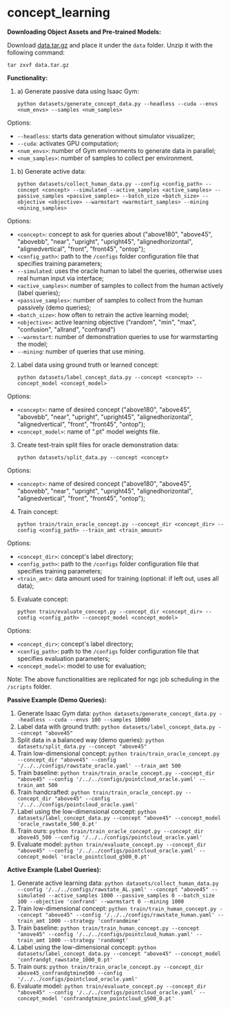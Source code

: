 # concept_learning

**Downloading Object Assets and Pre-trained Models:**

Download [data.tar.gz](https://drive.google.com/file/d/1h-jcEI-SArBFR4FO4uL09jUYle6zRPjQ) and place it under the `data` folder. Unzip it with the following command:

```Shell
tar zxvf data.tar.gz
```

**Functionality:**

1. a) Generate passive data using Isaac Gym: 

    `python datasets/generate_concept_data.py --headless --cuda --envs <num_envs> --samples <num_samples>`

Options:

- `--headless`: starts data generation without simulator visualizer;
- `--cuda`: activates GPU computation;
- `<num_envs>`: number of Gym environments to generate data in parallel;
- `<num_samples>`: number of samples to collect per environment.

1. b) Generate active data:

    `python datasets/collect_human_data.py --config <config_path> --concept <concept> --simulated --active_samples <active_samples> --passive_samples <passive_samples> --batch_size <batch_size> --objective <objective> --warmstart <warmstart_samples> --mining <mining_samples>`

Options:

- `<concept>`: concept to ask for queries about ("above180", "above45", "abovebb", "near", "upright", "upright45", "alignedhorizontal", "alignedvertical", "front", "front45", "ontop");
- `<config_path>`: path to the `/configs` folder configuration file that specifies training parameters;
- `--simulated`: uses the oracle human to label the queries, otherwise uses real human input via interface;
- `<active_samples>`: number of samples to collect from the human actively (label queries);
- `<passive_samples>`: number of samples to collect from the human passively (demo queries);
- `<batch_size>`: how often to retrain the active learning model;
- `<objective>`: active learning objective ("random", "min", "max", "confusion", "allrand", "confrand")
- `--warmstart`: number of demonstration queries to use for warmstarting the model;
- `--mining`: number of queries that use mining.

2. Label data using ground truth or learned concept:

    `python datasets/label_concept_data.py --concept <concept> --concept_model <concept_model>`

Options:

- `<concept>`: name of desired concept ("above180", "above45", "abovebb", "near", "upright", "upright45", "alignedhorizontal", "alignedvertical", "front", "front45", "ontop");
- `<concept_model>`: name of ".pt" model weights file.

3. Create test-train split files for oracle demonstration data:

    `python datasets/split_data.py --concept <concept>`

Options:

- `<concept>`: name of desired concept ("above180", "above45", "abovebb", "near", "upright", "upright45", "alignedhorizontal", "alignedvertical", "front", "front45", "ontop");

4. Train concept:

    `python train/train_oracle_concept.py --concept_dir <concept_dir> --config <config_path> --train_amt <train_amount>`

Options:

- `<concept_dir>`: concept's label directory;
- `<config_path>`: path to the `/configs` folder configuration file that specifies training parameters;
- `<train_amt>`: data amount used for training (optional: if left out, uses all data);

5. Evaluate concept:

    `python train/evaluate_concept.py --concept_dir <concept_dir> --config <config_path> --concept_model <concept_model>`

Options:

- `<concept_dir>`: concept's label directory;
- `<config_path>`: path to the `/configs` folder configuration file that specifies evaluation parameters;
- `<concept_model>`: model to use for evaluation;

Note: The above functionalities are replicated for ngc job scheduling in the `/scripts` folder.

**Passive Example (Demo Queries):**

1. Generate Isaac Gym data: `python datasets/generate_concept_data.py --headless --cuda --envs 100 --samples 10000`
2. Label data with ground truth: `python datasets/label_concept_data.py --concept "above45"`
3. Split data in a balanced way (demo queries): `python datasets/split_data.py --concept "above45"`
4. Train low-dimensional concept: `python train/train_oracle_concept.py --concept_dir "above45" --config '/../../configs/rawstate_oracle.yaml' --train_amt 500`
5. Train baseline: `python train/train_oracle_concept.py --concept_dir "above45" --config '/../../configs/pointcloud_oracle.yaml' --train_amt 500`
6. Train handcrafted: `python train/train_oracle_concept.py --concept_dir "above45" --config '/../../configs/pointcloud_oracle.yaml'`
7. Label using the low-dimensional concept: `python datasets/label_concept_data.py --concept "above45" --concept_model 'oracle_rawstate_500_0.pt'`
8. Train ours: `python train/train_oracle_concept.py --concept_dir above45_500 --config '/../../configs/pointcloud_oracle.yaml'`
9. Evaluate model: `python train/evaluate_concept.py --concept_dir "above45" --config '/../../configs/pointcloud_oracle.yaml' --concept_model 'oracle_pointcloud_g500_0.pt'`

**Active Example (Label Queries):**

1. Generate active learning data: `python datasets/collect_human_data.py --config '/../../configs/rawstate_AL.yaml' --concept "above45" --simulated --active_samples 1000 --passive_samples 0 --batch_size 100 --objective 'confrand' --warmstart 0 --mining 1000`
2. Train low-dimensional concept: `python train/train_human_concept.py --concept "above45" --config '/../../configs/rawstate_human.yaml' --train_amt 1000 --strategy 'confrandmine'`
3. Train baseline: `python train/train_human_concept.py --concept "anove45" --config '/../../configs/pointcloud_human.yaml' --train_amt 1000 --strategy 'randomgt'`
4. Label using the low-dimensional concept: `python datasets/label_concept_data.py --concept "above45" --concept_model 'confrandgt_rawstate_1000_0.pt'`
5. Train ours: `python train/train_oracle_concept.py --concept_dir above45_confrandgtmine500 --config '/../../configs/pointcloud_oracle.yaml'`
6. Evaluate model: `python train/evaluate_concept.py --concept_dir "above45" --config '/../../configs/pointcloud_oracle.yaml' --concept_model 'confrandgtmine_pointcloud_g500_0.pt'`
